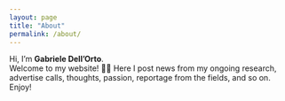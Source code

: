 ```yaml
---
layout: page
title: "About"
permalink: /about/
---
```


Hi, I’m **Gabriele Dell’Orto**.  
Welcome to my website! 🚴‍♂️
Here I post news from my ongoing research, advertise calls, thoughts, passion, reportage from the fields, and so on. Enjoy!  
